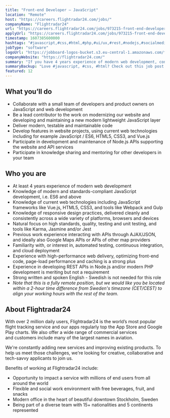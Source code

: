 ```yaml
---
title: "Front-end Developer – JavaScript"
location: "Remote"
host: "https://careers.flightradar24.com/jobs/"
companyName: "Flightradar24"
url: "https://careers.flightradar24.com/jobs/973215-front-end-developer-javascript-remote"
applyUrl: "https://careers.flightradar24.com/jobs/973215-front-end-developer-javascript-remote/applications/new?"
timestamp: 1607385600000
hashtags: "#javascript,#css,#html,#php,#ui/ux,#rest,#nodejs,#socialmedia,#optimization,#English"
jobType: "software"
logoUrl: "https://jobboard-logos-bucket.s3.eu-central-1.amazonaws.com/flightradar24"
companyWebsite: "https://flightradar24.com/"
summary: "If you have 4 years experience of modern web development, consider applying to Flightradar24's job post for a new front-end developer."
summaryBackup: "Love #javascript, #css, #html? Check out this job post!"
featured: 12
---
```


## What you’ll do

*   Collaborate with a small team of developers and product owners on JavaScript and web development
*   Be a lead contributor to the work on modernizing our website and developing and maintaining a new modern lightweight JavaScript layer
*   Deliver modern, testable and maintainable code
*   Develop features in website projects, using current web technologies including for example JavaScript / ES6, HTML5, CSS3, and Vue.js
*   Participate in development and maintenance of Node.js APIs supporting the website and API services
*   Participate in knowledge sharing and mentoring for other developers in your team

## Who you are

*   At least 4 years experience of modern web development
*   Knowledge of modern and standards-compliant JavaScript development, i.e. ES6 and above
*   Knowledge of current web technologies including JavaScript frameworks like Vue.js, HTML5, CSS3, and tools like Webpack and Gulp
*   Knowledge of responsive design practices, delivered cleanly and consistently across a wide variety of platforms, browsers and devices
*   Natural focus on high standards, quality, testing and unit testing, and tools like Karma, Jasmine and/or Jest
*   Previous work experience interacting with APIs through AJAX/JSON, and ideally also Google Maps APIs or APIs of other map providers
*   Familiarity with, or interest in, automated testing, continuous integration, and cloud deployment
*   Experience with high-performance web delivery, optimizing front-end code, page-load performance and caching is a strong plus
*   Experience in developing REST APIs in Node.js and/or modern PHP development is meriting but not a requirement
*   Strong written and spoken English - Swedish is not needed for this role
*   _Note that this is a fully remote position, but we would like you be located within a 2-hour time difference from Sweden's timezone (CET/CEST) to align your working hours with the rest of the team._

## About Flightradar24

With over 2 million daily users, Flightradar24 is the world’s most popular flight tracking service and our apps regularly top the App Store and Google Play charts. We also offer a wide range of commercial services and customers include many of the largest names in aviation. 

We're constantly adding new services and improving existing products. To help us meet those challenges, we're looking for creative, collaborative and tech-savvy applicants to join us. 

Benefits of working at Flightradar24 include:

*   Opportunity to impact a service with millions of end users from all around the world
*   Flexible and social work environment with free beverages, fruit, and snacks
*   Modern office in the heart of beautiful downtown Stockholm, Sweden
*   Being part of a diverse team with 15+ nationalities and 5 continents represented

